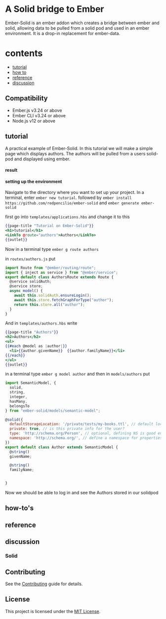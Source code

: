 # A Solid bridge to Ember
Ember-Solid is an ember addon which creates a bridge between ember and solid,
allowing data to be pulled from a solid pod and used in an ember environment.
It is a drop-in replacement for ember-data.

# contents
 - [tutorial](#tutorial)
 - [how to](#how-to's)
 - [reference](#reference)
 - [discussion](#discussion)
## Compatibility

* Ember.js v3.24 or above
* Ember CLI v3.24 or above
* Node.js v12 or above


## tutorial
A practical example of Ember-Solid.
In this tutorial we will make a simple page which displays authors.
The authors will be pulled from a users solid-pod and displayed using ember.
#### result 
#### setting up the environment
Navigate to the directory where you want to set up your project.
In a terminal, enter `ember new tutorial`.
followed by `ember install https://github.com/redpencilio/ember-solid`
and `ember generate ember-solid`

first go into `templates/applications.hbs` and change it to this 
```hbs
{{page-title "Tutorial on Ember-Solid"}}
<h1>tutorial</h1>
<LinkTo @route="authors">Authors</LinkTo>
{{outlet}}
```

Now in a terminal type 
`ember g route authors`

in `routes/authors.js` put
```js
import Route from "@ember/routing/route";
import { inject as service } from "@ember/service";
export default class AuthorsRoute extends Route {
  @service solidAuth;
  @service store;
  async model() {
    await this.solidAuth.ensureLogin();
    await this.store.fetchGraphForType("author");
    return this.store.all("author");
  }
}

```
And in `templates/authors.hbs` write
```hbs
{{page-title "Authors"}}
<h2>Authors</h2>
<ul>
{{#each @model as |author|}}
  <li>{{author.givenName}}  {{author.familyName}}</li>
{{/each}}
</ul>
{{outlet}}
```

in a terminal type `ember g model author`
and then in `models/authors` put
```js
import SemanticModel, {
  solid,
  string,
  integer,
  hasMany,
  belongsTo
} from "ember-solid/models/semantic-model";

@solid({
  defaultStorageLocation: '/private/tests/my-books.ttl', // default location in solid pod
  private: true, // is this private info for the user?
  type: 'http://schema.org/Person', // optional, defining NS is good enough if this is derived from the namespace.
  namespace: 'http://schema.org/', // define a namespace for properties.  http://schema.org/ is a good starting point for finding definitions.  No clue? use 'ext'.
})
export default class Author extends SemanticModel {
  @string()
  givenName;

  @string()
  familyName;


}
```

Now we should be able to log in and see the Authors stored in our solidpod


## how-to's

## reference

## discussion

### Solid

## Contributing

See the [Contributing](CONTRIBUTING.md) guide for details.


## License

This project is licensed under the [MIT License](LICENSE.md).
